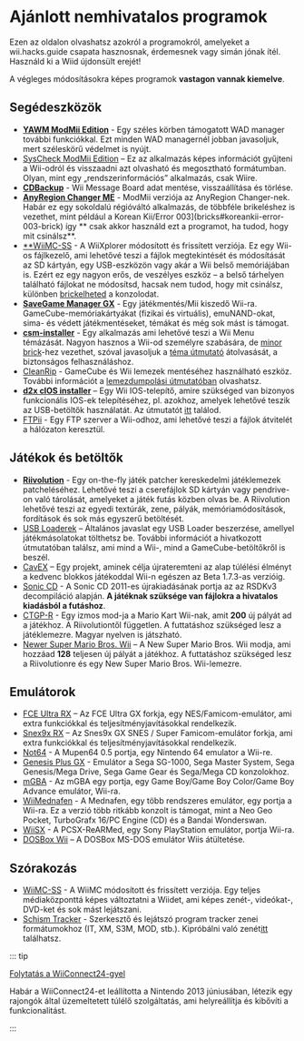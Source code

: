 # Ajánlott nemhivatalos programok

Ezen az oldalon olvashatsz azokról a programokról, amelyeket a wii.hacks.guide csapata hasznosnak, érdemesnek vagy simán jónak ítél. Használd ki a Wiid újdonsült erejét!

A végleges módosításokra képes programok **vastagon vannak kiemelve**.

## Segédeszközök

- [**YAWM ModMii Edition**](https://oscwii.org/library/app/yawmME) - Egy széles körben támogatott WAD manager további funkciókkal. Ezt minden WAD managernél jobban javasoljuk, mert széleskörű védelmet is nyújt.
- [SysCheck ModMii Edition](https://oscwii.org/library/app/SysCheckME) – Ez az alkalmazás képes információt gyűjteni a Wii-odról és visszaadni azt olvasható és megosztható formátumban. Olyan, mint egy „rendszerinformációs” alkalmazás, csak Wiire.
- [**CDBackup**](https://oscwii.org/library/app/cdbackup) - Wii Message Board adat mentése, visszaállítása és törlése.
- [**AnyRegion Changer ME**](https://oscwii.org/library/app/ARCME) - ModMii verziója az AnyRegion Changer-nek. Habár ez egy sokoldalú régióváltó alkalmazás, de többféle brikeléshez is vezethet, mint például a Korean Kii/Error 003](bricks#koreankii-error-003-brick) így \*\* csak akkor használd ezt a programot, ha tudod, hogy mit csinálsz\*\*.
- [\*\*WiiMC-SS](https://oscwii.org/library/app/wiixplorer-ss) - A WiiXplorer módosított és frissített verziója. Ez egy Wii-os fájlkezelő, ami lehetővé teszi a fájlok megtekintését és módosítását az SD kártyán, egy USB-eszközön vagy akár a Wii belső memóriájában is. Ezért ez egy nagyon erős, de veszélyes eszköz – a belső tárhelyen található fájlokat ne módosítsd, hacsak nem tudod, hogy mit csinálsz, különben [brickelheted](bricks) a konzolodat.
- [**SaveGame Manager GX**](https://oscwii.org/library/app/SaveGame_Manager_GX) - Egy játékmentés/Mii kiszedő Wii-ra. GameCube-memóriakártyákat (fizikai és virtuális), emuNAND-okat, sima- és védett játékmentéseket, témákat és még sok mást is támogat.
- [**csm-installer**](https://oscwii.org/library/app/csm-installer) - Egy alkalmazás ami lehetővé teszi a Wii Menu témázását. Nagyon hasznos a Wii-od személyre szabására, de [minor brick](bricks#theme-brick)-hez vezethet, szóval javasoljuk a [téma útmutató](themes) átolvasását, a biztonságos felhasználáshoz.
- [CleanRip](https://oscwii.org/library/app/CleanRip) - GameCube és Wii lemezek mentéséhez használható eszköz. További információt a [lemezdumpolási útmutatóban](dump-games) olvashatsz.
- [**d2x cIOS installer**](https://oscwii.org/library/app/d2x-cios-installer) – Egy Wii IOS-telepítő, amire szükséged van bizonyos funkcionális IOS-ek telepítéséhez, pl. azokhoz, amelyek lehetővé teszik az USB-betöltők használatát. Az útmutatót [itt](cios) találod.
- [FTPii](https://oscwii.org/library/app/ftpii) - Egy FTP szerver a Wii-odhoz, ami lehetővé teszi a fájlok átvitelét a hálózaton keresztül.

## Játékok és betöltők

- [**Riivolution**](https://wiki.hacks.guide/wiki/Wii:Riivolution) - Egy on-the-fly játék patcher kereskedelmi játéklemezek patcheléséhez. Lehetővé teszi a cserefájlok SD kártyán vagy pendrive-on való tárolását, amelyeket a játék futás közben olvas be. A Riivolution lehetővé teszi az egyedi textúrák, zene, pályák, memóriamódosítások, fordítások és sok más egyszerű betöltését.
- [USB Loaderek](wii-loaders) – Általános javaslat egy USB Loader beszerzése, amellyel játékmásolatokat tölthetsz be. További információt a hivatkozott útmutatóban találsz, ami mind a Wii-, mind a GameCube-betöltőkről is beszél.
- [CavEX](https://oscwii.org/library/app/cavex) – Egy projekt, aminek célja újrateremteni az alap túlélési élményt a kedvenc blokkos játékoddal Wii-n egészen az Beta 1.7.3-as verzióig.
- [Sonic CD](https://oscwii.org/library/app/SonicCDWii) - A Sonic CD 2011-es újrakiadásának portja az az RSDKv3 decompiláció alapján. **A játéknak szüksége van fájlokra a hivatalos kiadásból a futáshoz**.
- [CTGP-R](https://www.chadsoft.co.uk/download/) - Egy izmos mod-ja a Mario Kart Wii-nak, amit **200** új pályát ad a játékhoz. A Riivolutiontől független. A futtatáshoz szükséged lesz a játéklemezre. Magyar nyelven is játszható.
- [Newer Super Mario Bros. Wii](https://newerteam.com/wii/download.html) – A New Super Mario Bros. Wii modja, ami hozzáad **128** teljesen új pályát a játékhoz. A futtatáshoz szükséged lesz a Riivolutionre és egy New Super Mario Bros. Wii-lemezre.

## Emulátorok

- [FCE Ultra RX](https://oscwii.org/library/app/fceurx) – Az FCE Ultra GX forkja, egy NES/Famicom-emulátor, ami extra funkciókkal és teljesítményjavításokkal rendelkezik.
- [Snex9x RX](https://oscwii.org/library/app/Snes9xRX) – Az Snes9x GX SNES / Super Famicom-emulátor forkja, ami extra funkciókkal és teljesítményjavításokkal rendelkezik.
- [Not64](https://oscwii.org/library/app/not64) - A Mupen64 0.5 portja, egy Nintendo 64 emulator a Wii-re.
- [Genesis Plus GX](https://oscwii.org/library/app/genplus-gx) - Emulátor a Sega SG-1000, Sega Master System, Sega Genesis/Mega Drive, Sega Game Gear és Sega/Mega CD konzolokhoz.
- [mGBA](https://oscwii.org/library/app/mgba) - Az mGBA egy portja, egy Game Boy/Game Boy Color/Game Boy Advance emulátor, Wii-ra.
- [WiiMednafen](https://oscwii.org/library/app/wiimednafen) - A Mednafen, egy több rendszeres emulátor, egy portja a Wii-ra. Ez a verzió több ritkább konzolt is támogat, mint a Neo Geo Pocket, TurboGrafx 16/PC Engine (CD) és a Bandai Wonderswan.
- [WiiSX](https://oscwii.org/library/app/wiiSX) - A PCSX-ReARMed, egy Sony PlayStation emulátor, portja Wii-ra.
- [DOSBox Wii](https://oscwii.org/library/app/dosbox-wii) – A DOSBox MS-DOS emulátor Wiis átültetése.

## Szórakozás

- [WiiMC-SS](https://oscwii.org/library/app/WiiMC-SS) - A WiiMC módosított és frissített verziója. Egy teljes médiaközponttá képes változtatni a Wiidet, ami képes zenét-, videókat-, DVD-ket és sok mást lejátszani.
- [Schism Tracker](https://oscwii.org/library/app/schismtracker) - Szerkesztő és lejátszó program tracker zenei formátumokhoz (IT, XM, S3M, MOD, stb.). Kipróbálni való zenét[itt](https://modarchive.org/) találhatsz.

::: tip

[Folytatás a WiiConnect24-gyel](wiiconnect24)

Habár a WiiConnect24-et leállította a Nintendo 2013 júniusában, létezik egy rajongók által üzemeltetett túlélő szolgáltatás, ami helyreállítja és kibővíti a funkcionalitást.

:::
